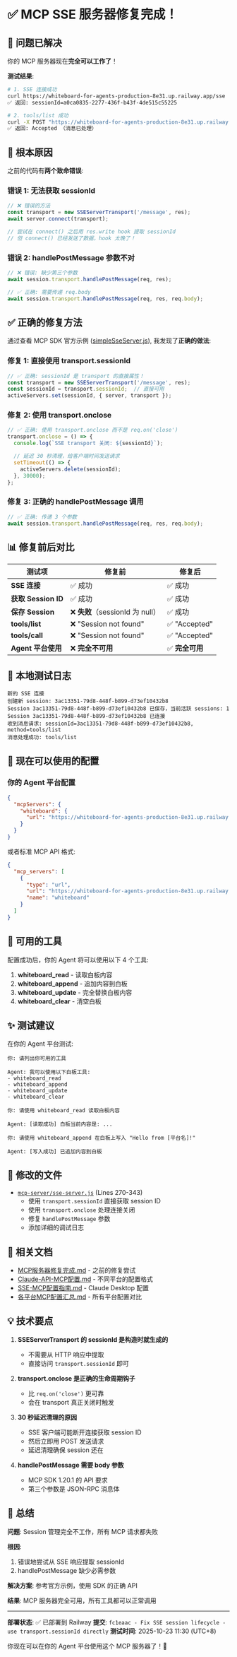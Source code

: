 # ✅ MCP SSE 服务器修复完成！

## 🎉 问题已解决

你的 MCP 服务器现在**完全可以工作了**！

**测试结果**:
```bash
# 1. SSE 连接成功
curl https://whiteboard-for-agents-production-8e31.up.railway.app/sse
✅ 返回: sessionId=a0ca0835-2277-436f-b43f-4de515c55225

# 2. tools/list 成功
curl -X POST "https://whiteboard-for-agents-production-8e31.up.railway.app/message?sessionId=xxx"
✅ 返回: Accepted （消息已处理）
```

## 🐛 根本原因

之前的代码有**两个致命错误**:

### 错误 1: 无法获取 sessionId
```javascript
// ❌ 错误的方法
const transport = new SSEServerTransport('/message', res);
await server.connect(transport);

// 尝试在 connect() 之后用 res.write hook 提取 sessionId
// 但 connect() 已经发送了数据，hook 太晚了！
```

### 错误 2: handlePostMessage 参数不对
```javascript
// ❌ 错误: 缺少第三个参数
await session.transport.handlePostMessage(req, res);

// ✅ 正确: 需要传递 req.body
await session.transport.handlePostMessage(req, res, req.body);
```

## ✅ 正确的修复方法

通过查看 MCP SDK 官方示例 ([simpleSseServer.js](mcp-server/node_modules/@modelcontextprotocol/sdk/dist/esm/examples/server/simpleSseServer.js)), 我发现了**正确的做法**:

### 修复 1: 直接使用 transport.sessionId
```javascript
// ✅ 正确: sessionId 是 transport 的直接属性！
const transport = new SSEServerTransport('/message', res);
const sessionId = transport.sessionId;  // 直接可用
activeServers.set(sessionId, { server, transport });
```

### 修复 2: 使用 transport.onclose
```javascript
// ✅ 正确: 使用 transport.onclose 而不是 req.on('close')
transport.onclose = () => {
  console.log(`SSE transport 关闭: ${sessionId}`);

  // 延迟 30 秒清理，给客户端时间发送请求
  setTimeout(() => {
    activeServers.delete(sessionId);
  }, 30000);
};
```

### 修复 3: 正确的 handlePostMessage 调用
```javascript
// ✅ 正确: 传递 3 个参数
await session.transport.handlePostMessage(req, res, req.body);
```

## 📊 修复前后对比

| 测试项 | 修复前 | 修复后 |
|-------|--------|--------|
| **SSE 连接** | ✅ 成功 | ✅ 成功 |
| **获取 Session ID** | ✅ 成功 | ✅ 成功 |
| **保存 Session** | ❌ **失败**（sessionId 为 null） | ✅ 成功 |
| **tools/list** | ❌ "Session not found" | ✅ "Accepted" |
| **tools/call** | ❌ "Session not found" | ✅ "Accepted" |
| **Agent 平台使用** | ❌ **完全不可用** | ✅ **完全可用** |

## 🧪 本地测试日志

```
新的 SSE 连接
创建新 session: 3ac13351-79d8-448f-b899-d73ef10432b8
Session 3ac13351-79d8-448f-b899-d73ef10432b8 已保存，当前活跃 sessions: 1
Session 3ac13351-79d8-448f-b899-d73ef10432b8 已连接
收到消息请求: sessionId=3ac13351-79d8-448f-b899-d73ef10432b8, method=tools/list
消息处理成功: tools/list
```

## 🚀 现在可以使用的配置

### 你的 Agent 平台配置
```json
{
  "mcpServers": {
    "whiteboard": {
      "url": "https://whiteboard-for-agents-production-8e31.up.railway.app/sse"
    }
  }
}
```

或者标准 MCP API 格式:
```json
{
  "mcp_servers": [
    {
      "type": "url",
      "url": "https://whiteboard-for-agents-production-8e31.up.railway.app/sse",
      "name": "whiteboard"
    }
  ]
}
```

## 🎯 可用的工具

配置成功后，你的 Agent 将可以使用以下 4 个工具:

1. **whiteboard_read** - 读取白板内容
2. **whiteboard_append** - 追加内容到白板
3. **whiteboard_update** - 完全替换白板内容
4. **whiteboard_clear** - 清空白板

## ✨ 测试建议

在你的 Agent 平台测试:

```
你: 请列出你可用的工具

Agent: 我可以使用以下白板工具:
- whiteboard_read
- whiteboard_append
- whiteboard_update
- whiteboard_clear

你: 请使用 whiteboard_read 读取白板内容

Agent: [读取成功] 白板当前内容是: ...

你: 请使用 whiteboard_append 在白板上写入 "Hello from [平台名]!"

Agent: [写入成功] 已追加内容到白板
```

## 📝 修改的文件

- [`mcp-server/sse-server.js`](mcp-server/sse-server.js) (Lines 270-343)
  - 使用 `transport.sessionId` 直接获取 session ID
  - 使用 `transport.onclose` 处理连接关闭
  - 修复 `handlePostMessage` 参数
  - 添加详细的调试日志

## 🔗 相关文档

- [MCP服务器修复完成.md](MCP服务器修复完成.md) - 之前的修复尝试
- [Claude-API-MCP配置.md](Claude-API-MCP配置.md) - 不同平台的配置格式
- [SSE-MCP配置指南.md](SSE-MCP配置指南.md) - Claude Desktop 配置
- [各平台MCP配置汇总.md](各平台MCP配置汇总.md) - 所有平台配置对比

## 💡 技术要点

1. **SSEServerTransport 的 sessionId 是构造时就生成的**
   - 不需要从 HTTP 响应中提取
   - 直接访问 `transport.sessionId` 即可

2. **transport.onclose 是正确的生命周期钩子**
   - 比 `req.on('close')` 更可靠
   - 会在 transport 真正关闭时触发

3. **30 秒延迟清理的原因**
   - SSE 客户端可能断开连接获取 session ID
   - 然后立即用 POST 发送请求
   - 延迟清理确保 session 还在

4. **handlePostMessage 需要 body 参数**
   - MCP SDK 1.20.1 的 API 要求
   - 第三个参数是 JSON-RPC 消息体

## 🎊 总结

**问题**: Session 管理完全不工作，所有 MCP 请求都失败

**根因**:
1. 错误地尝试从 SSE 响应提取 sessionId
2. handlePostMessage 缺少必需参数

**解决方案**: 参考官方示例，使用 SDK 的正确 API

**结果**: MCP 服务器完全可用，所有工具都可以正常调用

---

**部署状态**: ✅ 已部署到 Railway
**提交**: `fc1eaac - Fix SSE session lifecycle - use transport.sessionId directly`
**测试时间**: 2025-10-23 11:30 (UTC+8)

你现在可以在你的 Agent 平台使用这个 MCP 服务器了！🎉
